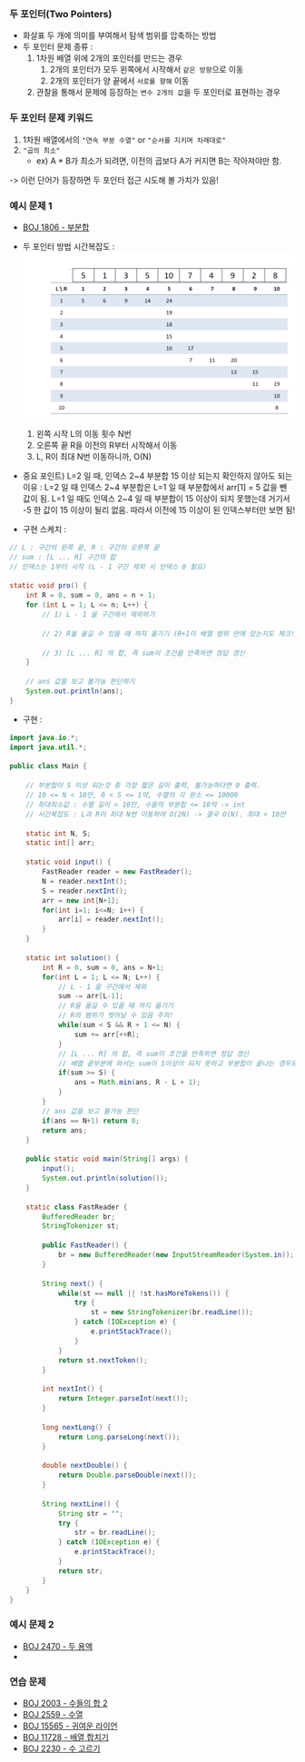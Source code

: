 
<br/>

### 두 포인터(Two Pointers)
- 화살표 두 개에 의미를 부여해서 탐색 범위를 압축하는 방법
- 두 포인터 문제 종류 :
	1. 1차원 배열 위에 2개의 포인터를 만드는 경우
		1) 2개의 포인터가 모두 왼쪽에서 시작해서 `같은 방향`으로 이동
		2) 2개의 포인터가 양 끝에서 `서로를 향해` 이동
	2. 관찰을 통해서 문제에 등장하는 `변수 2개의 값`을 두 포인터로 표현하는 경우

### 두 포인터 문제 키워드
1. 1차원 배열에서의 `"연속 부분 수열"` or `"순서를 지키며 차례대로"`
2. `"곱의 최소"` 
	- ex) A * B가 최소가 되려면, 이전의 곱보다 A가 커지면 B는 작아져야만 함. 

-> 이런 단어가 등장하면 두 포인터 접근 시도해 볼 가치가 있음!

### 예시 문제 1
- [BOJ 1806 - 부분합](https://www.acmicpc.net/problem/1806)
- 두 포인터 방법 시간복잡도 :
	![](./attached_files/2.png)
	1. 왼쪽 시작 L의 이동 횟수 N번
	2. 오른쪽 끝 R을 이전의 R부터 시작해서 이동
	3. L, R이 최대 N번 이동하니까, O(N)

- 중요 포인트) L=2 일 때, 인덱스 2~4 부분합 15 이상 되는지 확인하지 않아도 되는 이유 : L=2 일 때 인덱스 2~4 부분합은 L=1 일 때 부분합에서 arr[1] = 5 값을 뺀 값이 됨. L=1 일 때도 인덱스 2~4 일 때 부분합이 15 이상이 되지 못했는데 거기서 -5 한 값이 15 이상이 될리 없음. 따라서 이전에 15 이상이 된 인덱스부터만 보면 됨!

- 구현 스케치 : 
``` java
// L : 구간의 왼쪽 끝, R : 구간의 오른쪽 끝
// sum : [L ... R] 구간의 합
// 인덱스는 1부터 시작 (L - 1 구간 제외 시 인덱스 0 필요)

static void pro() {
	int R = 0, sum = 0, ans = n + 1;
	for (int L = 1; L <= n; L++) {
		// 1) L - 1 을 구간에서 제외하기

		// 2) R을 옮길 수 있을 때 까지 옮기기 (R+1이 배열 범위 안에 있는지도 체크!)

		// 3) [L ... R] 의 합, 즉 sum이 조건을 만족하면 정답 갱신
	}

	// ans 값을 보고 불가능 판단하기
	System.out.println(ans);
}

```

- 구현 : 
``` java
import java.io.*;
import java.util.*;

public class Main {

    // 부분합이 S 이상 되는것 중 가장 짧은 길이 출력, 불가능하다면 0 출력.
    // 10 <= N < 10만, 0 < S <= 1억, 수열의 각 원소 <= 10000
    // 최대최소값 : 수열 길이 < 10만, 수들의 부분합 <= 10억 -> int
    // 시간복잡도 : L과 R이 최대 N번 이동하여 O(2N) -> 결국 O(N). 최대 < 10만

    static int N, S;
    static int[] arr;

    static void input() {
        FastReader reader = new FastReader();
        N = reader.nextInt();
        S = reader.nextInt();
        arr = new int[N+1];
        for(int i=1; i<=N; i++) {
            arr[i] = reader.nextInt();
        }
    }

    static int solution() {
        int R = 0, sum = 0, ans = N+1;
        for(int L = 1; L <= N; L++) {
	        // L - 1 을 구간에서 제외
            sum -= arr[L-1];
            // R을 옮길 수 있을 때 까지 옮기기
            // R의 범위가 벗어날 수 있음 주의!
            while(sum < S && R + 1 <= N) {
                sum += arr[++R];
            }
            // [L ... R] 의 합, 즉 sum이 조건을 만족하면 정답 갱신
            // 배열 끝부분에 와서는 sum이 S이상이 되지 못하고 부분합이 끝나는 경우도 있기 때문에 한번 더 걸러줘야 함!
            if(sum >= S) {
                ans = Math.min(ans, R - L + 1);
            }   
        }
        // ans 값을 보고 불가능 판단
        if(ans == N+1) return 0;
        return ans;
    }

    public static void main(String[] args) {
        input();
        System.out.println(solution());
    }

    static class FastReader {
        BufferedReader br;
        StringTokenizer st;

        public FastReader() {
            br = new BufferedReader(new InputStreamReader(System.in));
        }

        String next() {
            while(st == null || !st.hasMoreTokens()) {
                try {
                    st = new StringTokenizer(br.readLine());
                } catch (IOException e) {
                    e.printStackTrace();
                }
            }
            return st.nextToken();
        }

        int nextInt() {
            return Integer.parseInt(next());
        }

        long nextLong() {
            return Long.parseLong(next());
        }

        double nextDouble() {
            return Double.parseDouble(next());
        }

        String nextLine() {
            String str = "";
            try {
                str = br.readLine();
            } catch (IOException e) {
                e.printStackTrace();
            }
            return str;
        }
    }
}
```

### 예시 문제 2
- [BOJ 2470 - 두 용액](https://www.acmicpc.net/problem/2470)
- 

### 연습 문제
- [BOJ 2003 - 수들의 합 2](https://www.acmicpc.net/problem/2003)
- [BOJ 2559 - 수열](https://www.acmicpc.net/problem/2559)
- [BOJ 15565 - 귀여운 라이언](https://www.acmicpc.net/problem/15565)
- [BOJ 11728 - 배열 합치기](https://www.acmicpc.net/problem/11728)
- [BOJ 2230 - 수 고르기](https://www.acmicpc.net/problem/2230)

